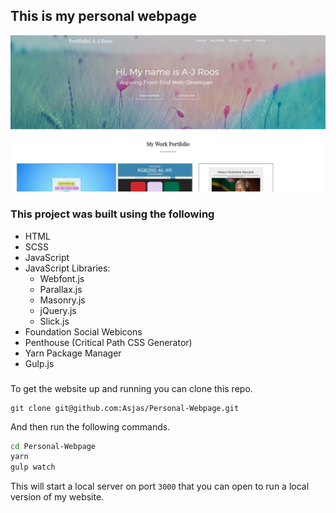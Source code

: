 ## This is my personal webpage

![Screenshot of personal website](https://github.com/Asjas/Personal-Webpage/blob/master/public/readme_img.jpg "Website")

### This project was built using the following

* HTML
* SCSS
* JavaScript
* JavaScript Libraries:
  * Webfont.js
  * Parallax.js
  * Masonry.js
  * jQuery.js
  * Slick.js
* Foundation Social Webicons
* Penthouse \(Critical Path CSS Generator)
* Yarn Package Manager
* Gulp.js

###

To get the website up and running you can clone this repo.

```git
git clone git@github.com:Asjas/Personal-Webpage.git
```

And then run the following commands.

```sh
cd Personal-Webpage
yarn
gulp watch
```

This will start a local server on port `3000` that you can open to run a local version of my website.
